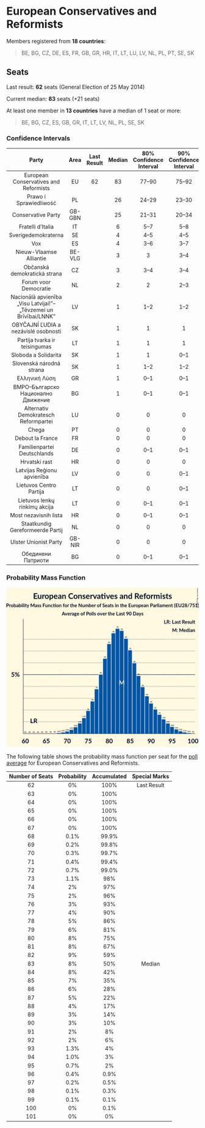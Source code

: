 # European Conservatives and Reformists

Members registered from **18 countries**:

> BE, BG, CZ, DE, ES, FR, GB, GR, HR, IT, LT, LU, LV, NL, PL, PT, SE, SK

## Seats

Last result: **62** seats (General Election of 25 May 2014)

Current median: **83** seats (+21 seats)

At least one member in **13 countries** have a median of 1 seat or more:

> BE, BG, CZ, ES, GB, GR, IT, LT, LV, NL, PL, SE, SK

### Confidence Intervals

| Party | Area | Last Result | Median | 80% Confidence Interval | 90% Confidence Interval | 95% Confidence Interval | 99% Confidence Interval |
|:-----:|:----:|:-----------:|:------:|:-----------------------:|:-----------------------:|:-----------------------:|:-----------------------:|
| European Conservatives and Reformists | EU | 62 | 83 | 77–90 | 75–92 | 73–94 | 70–97 |
| Prawo i Sprawiedliwość | PL | | 26 | 24–29 | 23–30 | 23–31 | 22–32 |
| Conservative Party | GB-GBN | | 25 | 21–31 | 20–34 | 19–34 | 17–35 |
| Fratelli d’Italia | IT | | 6 | 5–7 | 5–8 | 4–8 | 4–9 |
| Sverigedemokraterna | SE | | 4 | 4–5 | 4–5 | 4–5 | 3–6 |
| Vox | ES | | 4 | 3–6 | 3–7 | 3–7 | 3–7 |
| Nieuw-Vlaamse Alliantie | BE-VLG | | 3 | 3 | 3–4 | 3–4 | 3–4 |
| Občanská demokratická strana | CZ | | 3 | 3–4 | 3–4 | 2–4 | 2–4 |
| Forum voor Democratie | NL | | 2 | 2 | 2–3 | 1–3 | 1–3 |
| Nacionālā apvienība „Visu Latvijai!”–„Tēvzemei un Brīvībai/LNNK” | LV | | 1 | 1–2 | 1–2 | 1–2 | 1–2 |
| OBYČAJNÍ ĽUDIA a nezávislé osobnosti | SK | | 1 | 1 | 1 | 1 | 0–1 |
| Partija tvarka ir teisingumas | LT | | 1 | 1 | 1 | 1 | 1 |
| Sloboda a Solidarita | SK | | 1 | 1 | 0–1 | 0–1 | 0–2 |
| Slovenská národná strana | SK | | 1 | 1–2 | 1–2 | 1–2 | 0–2 |
| Ελληνική Λύση | GR | | 1 | 0–1 | 0–1 | 0–1 | 0–1 |
| ВМРО–Българско Национално Движение | BG | | 1 | 0–1 | 0–1 | 0–2 | 0–2 |
| Alternativ Demokratesch Reformpartei | LU | | 0 | 0 | 0 | 0 | 0 |
| Chega | PT | | 0 | 0 | 0 | 0 | 0 |
| Debout la France | FR | | 0 | 0 | 0 | 0 | 0 |
| Familienpartei Deutschlands | DE | | 0 | 0–1 | 0–1 | 0–1 | 0–1 |
| Hrvatski rast | HR | | 0 | 0 | 0 | 0 | 0 |
| Latvijas Reģionu apvienība | LV | | 0 | 0 | 0–1 | 0–1 | 0–1 |
| Lietuvos Centro Partija | LT | | 0 | 0 | 0–1 | 0–1 | 0–1 |
| Lietuvos lenkų rinkimų akcija | LT | | 0 | 0–1 | 0–1 | 0–1 | 0–1 |
| Most nezavisnih lista | HR | | 0 | 0–1 | 0–1 | 0–1 | 0–1 |
| Staatkundig Gereformeerde Partij | NL | | 0 | 0 | 0 | 0 | 0–1 |
| Ulster Unionist Party | GB-NIR | | 0 | 0 | 0 | 0 | 0 |
| Обединени Патриоти | BG | | 0 | 0–1 | 0–1 | 0–1 | 0–1 |

### Probability Mass Function

![Graph with seats probability mass function not yet produced](average-2019-09-30-seats-pmf-europeanconservativesandreformists.png "Seats Probability Mass Function")

The following table shows the probability mass function per seat for the [poll average](average-2019-09-30.html) for European Conservatives and Reformists.

| Number of Seats | Probability | Accumulated | Special Marks |
|:---------------:|:-----------:|:-----------:|:-------------:|
| 62 | 0% | 100% | Last Result |
| 63 | 0% | 100% |  |
| 64 | 0% | 100% |  |
| 65 | 0% | 100% |  |
| 66 | 0% | 100% |  |
| 67 | 0% | 100% |  |
| 68 | 0.1% | 99.9% |  |
| 69 | 0.2% | 99.8% |  |
| 70 | 0.3% | 99.7% |  |
| 71 | 0.4% | 99.4% |  |
| 72 | 0.7% | 99.0% |  |
| 73 | 1.1% | 98% |  |
| 74 | 2% | 97% |  |
| 75 | 2% | 96% |  |
| 76 | 3% | 93% |  |
| 77 | 4% | 90% |  |
| 78 | 5% | 86% |  |
| 79 | 6% | 81% |  |
| 80 | 8% | 75% |  |
| 81 | 8% | 67% |  |
| 82 | 9% | 59% |  |
| 83 | 8% | 50% | Median |
| 84 | 8% | 42% |  |
| 85 | 7% | 35% |  |
| 86 | 6% | 28% |  |
| 87 | 5% | 22% |  |
| 88 | 4% | 17% |  |
| 89 | 3% | 14% |  |
| 90 | 3% | 10% |  |
| 91 | 2% | 8% |  |
| 92 | 2% | 6% |  |
| 93 | 1.3% | 4% |  |
| 94 | 1.0% | 3% |  |
| 95 | 0.7% | 2% |  |
| 96 | 0.4% | 0.9% |  |
| 97 | 0.2% | 0.5% |  |
| 98 | 0.1% | 0.3% |  |
| 99 | 0.1% | 0.1% |  |
| 100 | 0% | 0.1% |  |
| 101 | 0% | 0% |  |


